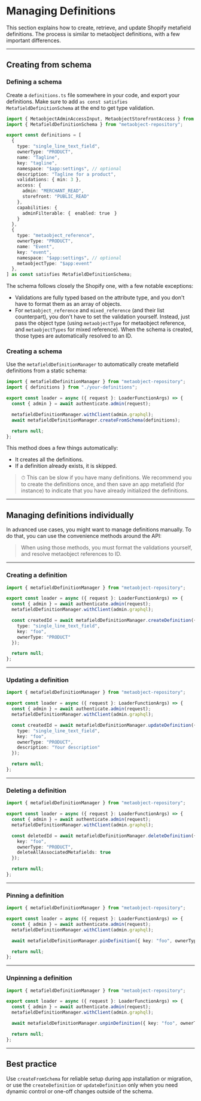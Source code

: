 # Managing Definitions

This section explains how to create, retrieve, and update Shopify metafield definitions. The process is similar to metaobject definitions, with a few important differences.

---

## Creating from schema

### Defining a schema

Create a `definitions.ts` file somewhere in your code, and export your definitions. Make sure to add `as const satisfies MetafieldDefinitionSchema`
at the end to get type validation.

```ts
import { MetaobjectAdminAccessInput, MetaobjectStorefrontAccess } from "~/types/admin.types";
import { MetafieldDefinitionSchema } from "metaobject-repository";

export const definitions = [
  {
    type: "single_line_text_field",
    ownerType: "PRODUCT",
    name: "Tagline",
    key: "tagline",
    namespace: "$app:settings", // optional
    description: "Tagline for a product",
    validations: { min: 3 },
    access: {
      admin: "MERCHANT_READ",
      storefront: "PUBLIC_READ"
    },
    capabilities: {　
      adminFilterable: {　enabled: true　}
    }
  },
  {
    type: "metaobject_reference",
    ownerType: "PRODUCT",
    name: "Event",
    key: "event",
    namespace: "$app:settings", // optional
    metaobjectType: "$app:event"
  },
] as const satisfies MetafieldDefinitionSchema;
```

The schema follows closely the Shopify one, with a few notable exceptions:

* Validations are fully typed based on the attribute type, and you don't have to format them as an array of objects.
* For `metaobject_reference` and `mixed_reference` (and their list counterpart), you don't have to set the validation yourself. Instead,
just pass the object type (using `metaobjectType` for metaobject reference, and `metaobjectTypes` for mixed reference). When the schema
is created, those types are automatically resolved to an ID.

### Creating a schema

Use the `metafieldDefinitionManager` to automatically create metafield definitions from a static schema:

```ts
import { metafieldDefinitionManager } from "metaobject-repository";
import { definitions } from "./your-definitions";

export const loader = async ({ request }: LoaderFunctionArgs) => {
  const { admin } = await authenticate.admin(request);

  metafieldDefinitionManager.withClient(admin.graphql);
  await metafieldDefinitionManager.createFromSchema(definitions);

  return null;
};
```

This method does a few things automatically:

- It creates all the definitions.
- If a definition already exists, it is skipped.

> ⏱ This can be slow if you have many definitions. We recommend you to create the definitions once, and then save an app metafield (for instance) to indicate that you have already initialized the definitions.

---

## Managing definitions individually

In advanced use cases, you might want to manage definitions manually. To do that, you can use the convenience methods around the API:

> When using those methods, you must format the validations yourself, and resolve metaobject references to ID.

---

### Creating a definition

```ts
import { metafieldDefinitionManager } from "metaobject-repository";

export const loader = async ({ request }: LoaderFunctionArgs) => {
  const { admin } = await authenticate.admin(request);
  metafieldDefinitionManager.withClient(admin.graphql);

  const createdId = await metafieldDefinitionManager.createDefinition({ 
    type: "single_line_text_field", 
    key: "foo", 
    ownerType: "PRODUCT" 
  });

  return null;
};
```

---

### Updating a definition

```ts
import { metafieldDefinitionManager } from "metaobject-repository";

export const loader = async ({ request }: LoaderFunctionArgs) => {
  const { admin } = await authenticate.admin(request);
  metafieldDefinitionManager.withClient(admin.graphql);

  const createdId = await metafieldDefinitionManager.updateDefinition({ 
    type: "single_line_text_field", 
    key: "foo", 
    ownerType: "PRODUCT",
    description: "Your description"
  });

  return null;
};
```

---

### Deleting a definition

```ts
import { metafieldDefinitionManager } from "metaobject-repository";

export const loader = async ({ request }: LoaderFunctionArgs) => {
  const { admin } = await authenticate.admin(request);
  metafieldDefinitionManager.withClient(admin.graphql);

  const deletedId = await metafieldDefinitionManager.deleteDefinition({ 
    key: "foo", 
    ownerType: "PRODUCT",
    deleteAllAssociatedMetafields: true
  });

  return null;
};
```

---

### Pinning a definition

```ts
import { metafieldDefinitionManager } from "metaobject-repository";

export const loader = async ({ request }: LoaderFunctionArgs) => {
  const { admin } = await authenticate.admin(request);
  metafieldDefinitionManager.withClient(admin.graphql);

  await metafieldDefinitionManager.pinDefinition({ key: "foo", ownerType: "PRODUCT" });

  return null;
};
```

---

### Unpinning a definition

```ts
import { metafieldDefinitionManager } from "metaobject-repository";

export const loader = async ({ request }: LoaderFunctionArgs) => {
  const { admin } = await authenticate.admin(request);
  metafieldDefinitionManager.withClient(admin.graphql);

  await metafieldDefinitionManager.unpinDefinition({ key: "foo", ownerType: "PRODUCT" });

  return null;
};
```

---

## Best practice

Use `createFromSchema` for reliable setup during app installation or migration, or use the `createDefinition` or `updateDefinition` only when you need dynamic control or one-off changes outside of the schema.